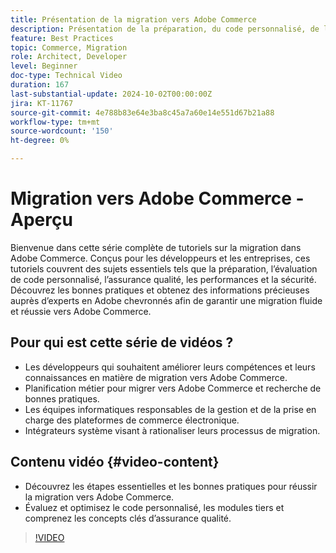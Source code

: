 ```yaml
---
title: Présentation de la migration vers Adobe Commerce
description: Présentation de la préparation, du code personnalisé, de la qualité, des performances et de la sécurité lors de la migration vers Adobe Commerce.
feature: Best Practices
topic: Commerce, Migration
role: Architect, Developer
level: Beginner
doc-type: Technical Video
duration: 167
last-substantial-update: 2024-10-02T00:00:00Z
jira: KT-11767
source-git-commit: 4e788b83e64e3ba8c45a7a60e14e551d67b21a88
workflow-type: tm+mt
source-wordcount: '150'
ht-degree: 0%

---
```



# Migration vers Adobe Commerce - Aperçu

Bienvenue dans cette série complète de tutoriels sur la migration dans Adobe Commerce. Conçus pour les développeurs et les entreprises, ces tutoriels couvrent des sujets essentiels tels que la préparation, l’évaluation de code personnalisé, l’assurance qualité, les performances et la sécurité. Découvrez les bonnes pratiques et obtenez des informations précieuses auprès d’experts en Adobe chevronnés afin de garantir une migration fluide et réussie vers Adobe Commerce.

## Pour qui est cette série de vidéos ?

* Les développeurs qui souhaitent améliorer leurs compétences et leurs connaissances en matière de migration vers Adobe Commerce.
* Planification métier pour migrer vers Adobe Commerce et recherche de bonnes pratiques.
* Les équipes informatiques responsables de la gestion et de la prise en charge des plateformes de commerce électronique.
* Intégrateurs système visant à rationaliser leurs processus de migration.

## Contenu vidéo {#video-content}

* Découvrez les étapes essentielles et les bonnes pratiques pour réussir la migration vers Adobe Commerce.
* Évaluez et optimisez le code personnalisé, les modules tiers et comprenez les concepts clés d’assurance qualité.

>[!VIDEO](https://video.tv.adobe.com/v/3432846/?learn=on)
